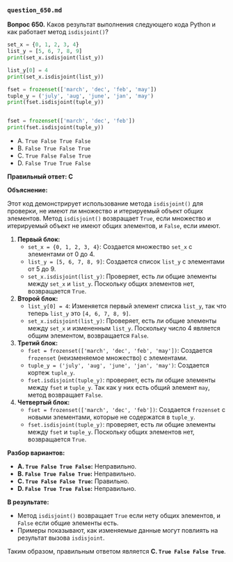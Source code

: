 ### `question_650.md`

**Вопрос 650.** Каков результат выполнения следующего кода Python и как работает метод `isdisjoint()`?

```python
set_x = {0, 1, 2, 3, 4}
list_y = [5, 6, 7, 8, 9]
print(set_x.isdisjoint(list_y))

list_y[0] = 4
print(set_x.isdisjoint(list_y))

fset = frozenset(['march', 'dec', 'feb', 'may'])
tuple_y = ('july', 'aug', 'june', 'jan', 'may')
print(fset.isdisjoint(tuple_y))


fset = frozenset(['march', 'dec', 'feb'])
print(fset.isdisjoint(tuple_y))
```

-   A. `True False True False`
-   B. `False True False True`
-   C. `True False False True`
-   D. `False True True False`

**Правильный ответ: C**

**Объяснение:**

Этот код демонстрирует использование метода `isdisjoint()` для проверки, не имеют ли множество и итерируемый объект общих элементов. Метод `isdisjoint()`  возвращает `True`, если множество и итерируемый объект не имеют общих элементов, и `False`, если имеют.

1.  **Первый блок:**
    *   `set_x = {0, 1, 2, 3, 4}`: Создается множество `set_x` с элементами от 0 до 4.
    *   `list_y = [5, 6, 7, 8, 9]`: Создается список `list_y` с элементами от 5 до 9.
    *  `set_x.isdisjoint(list_y)`: Проверяет, есть ли общие элементы между `set_x` и `list_y`. Поскольку общих элементов нет, возвращается `True`.
2. **Второй блок:**
     *   `list_y[0] = 4`: Изменяется первый элемент списка `list_y`, так что теперь `list_y` это `[4, 6, 7, 8, 9]`.
     * `set_x.isdisjoint(list_y)`: Проверяет, есть ли общие элементы между `set_x` и измененным `list_y`. Поскольку число 4 является общим элементом, возвращается `False`.
3.  **Третий блок:**
    *   `fset = frozenset(['march', 'dec', 'feb', 'may'])`: Создается `frozenset` (неизменяемое множество) с элементами.
    *   `tuple_y = ('july', 'aug', 'june', 'jan', 'may')`: Создается кортеж `tuple_y`.
     *  `fset.isdisjoint(tuple_y)`:  проверяет, есть ли общие элементы между `fset` и `tuple_y`. Так как у них есть общий элемент `may`, метод возвращает `False`.
4.  **Четвертый блок:**
    * `fset = frozenset(['march', 'dec', 'feb'])`:  Создается `frozenset`  с новыми элементами, которые не содержатся в  `tuple_y`.
    * `fset.isdisjoint(tuple_y)`:  проверяет, есть ли общие элементы между `fset` и `tuple_y`. Поскольку общих элементов нет, возвращается `True`.

**Разбор вариантов:**
*   **A. `True False True False`:** Неправильно.
*   **B. `False True False True`:** Неправильно.
*  **C. `True False False True`:** Правильно.
*   **D. `False True True False`:** Неправильно.

**В результате:**
*  Метод `isdisjoint()`  возвращает `True`  если нету общих элементов,  и `False`  если общие элементы есть.
*  Примеры показывают, как изменяемые данные могут повлиять на результат вызова `isdisjoint`.

Таким образом, правильным ответом является **C. `True False False True`**.
